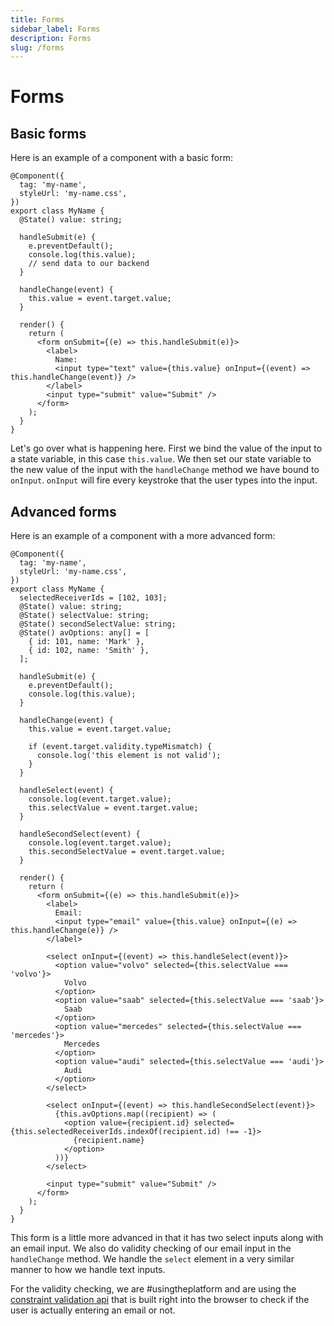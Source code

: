 ```yaml
---
title: Forms
sidebar_label: Forms
description: Forms
slug: /forms
---
```


# Forms

## Basic forms

Here is an example of a component with a basic form:

```tsx
@Component({
  tag: 'my-name',
  styleUrl: 'my-name.css',
})
export class MyName {
  @State() value: string;

  handleSubmit(e) {
    e.preventDefault();
    console.log(this.value);
    // send data to our backend
  }

  handleChange(event) {
    this.value = event.target.value;
  }

  render() {
    return (
      <form onSubmit={(e) => this.handleSubmit(e)}>
        <label>
          Name:
          <input type="text" value={this.value} onInput={(event) => this.handleChange(event)} />
        </label>
        <input type="submit" value="Submit" />
      </form>
    );
  }
}
```

Let's go over what is happening here. First we bind the value of the input to a state variable, in this case `this.value`. We then set our state variable to the new value of the input with the `handleChange` method we have bound to `onInput`. `onInput` will fire every keystroke that the user types into the input.

## Advanced forms

Here is an example of a component with a more advanced form:

```tsx
@Component({
  tag: 'my-name',
  styleUrl: 'my-name.css',
})
export class MyName {
  selectedReceiverIds = [102, 103];
  @State() value: string;
  @State() selectValue: string;
  @State() secondSelectValue: string;
  @State() avOptions: any[] = [
    { id: 101, name: 'Mark' },
    { id: 102, name: 'Smith' },
  ];

  handleSubmit(e) {
    e.preventDefault();
    console.log(this.value);
  }

  handleChange(event) {
    this.value = event.target.value;

    if (event.target.validity.typeMismatch) {
      console.log('this element is not valid');
    }
  }

  handleSelect(event) {
    console.log(event.target.value);
    this.selectValue = event.target.value;
  }

  handleSecondSelect(event) {
    console.log(event.target.value);
    this.secondSelectValue = event.target.value;
  }

  render() {
    return (
      <form onSubmit={(e) => this.handleSubmit(e)}>
        <label>
          Email:
          <input type="email" value={this.value} onInput={(e) => this.handleChange(e)} />
        </label>

        <select onInput={(event) => this.handleSelect(event)}>
          <option value="volvo" selected={this.selectValue === 'volvo'}>
            Volvo
          </option>
          <option value="saab" selected={this.selectValue === 'saab'}>
            Saab
          </option>
          <option value="mercedes" selected={this.selectValue === 'mercedes'}>
            Mercedes
          </option>
          <option value="audi" selected={this.selectValue === 'audi'}>
            Audi
          </option>
        </select>

        <select onInput={(event) => this.handleSecondSelect(event)}>
          {this.avOptions.map((recipient) => (
            <option value={recipient.id} selected={this.selectedReceiverIds.indexOf(recipient.id) !== -1}>
              {recipient.name}
            </option>
          ))}
        </select>

        <input type="submit" value="Submit" />
      </form>
    );
  }
}
```

This form is a little more advanced in that it has two select inputs along with an email input. We also do validity checking of our email input in the `handleChange` method. We handle the `select` element in a very similar manner to how we handle text inputs.

For the validity checking, we are #usingtheplatform and are using the [constraint validation api](https://developer.mozilla.org/en-US/docs/Web/Guide/HTML/HTML5/Constraint_validation) that is built right into the browser to check if the user is actually entering an email or not.
